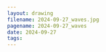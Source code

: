```yaml
---
layout: drawing
filename: 2024-09-27_waves.jpg
pagename: 2024-09-27_waves
date: 2024-09-27
tags:
---
```

